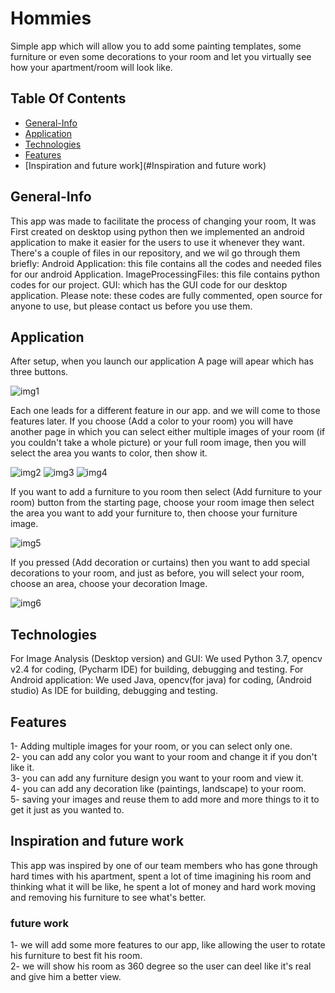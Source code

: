 # Hommies
Simple app which will allow you to add some painting templates, some furniture or even some decorations to your room and let you virtually see how your apartment/room will look like.

## Table Of Contents
* [General-Info](#general-info)
* [Application](#application)
* [Technologies](#Technologies)
* [Features](#features)
* [Inspiration and future work](#Inspiration and future work)


## General-Info
This app was made to facilitate the process of changing your room, It was First created on desktop using python then we implemented an android application to make it easier for the users to use it whenever they want.
There's a couple of files in our repository, and we wil go through them briefly:
Android Application: this file contains all the codes and needed files for our android Application.
ImageProcessingFiles: this file contains python codes for our project.
GUI: which has the GUI code for our desktop application.
Please note: these codes are fully commented, open source for anyone to use, but please contact us before you use them.

## Application
After setup, when you launch our application A page will apear which has three buttons.

![img1](https://user-images.githubusercontent.com/31229408/81715870-01c71780-9479-11ea-854b-b80de1e61a47.JPG)

Each one leads for a  different feature in our app. and we will come to those features later.
If you choose (Add a color to your room) you will have another page in which you can select either multiple images of your room (if you couldn't take a whole picture) or your full room image, then you will select the area you wants to color, then show it.

![img2](https://user-images.githubusercontent.com/31229408/81716247-7306ca80-9479-11ea-8c94-85fc8dab5561.JPG)
![img3](https://user-images.githubusercontent.com/31229408/81716240-71d59d80-9479-11ea-93f0-6e6c27b1f85c.JPG)
![img4](https://user-images.githubusercontent.com/31229408/81716246-7306ca80-9479-11ea-811a-36b57f939149.JPG)

If you want to add a furniture to you room then select (Add furniture to your room) button from the starting page, choose your room image then select the area you want to add your furniture to, then choose your furniture image.

![img5](https://user-images.githubusercontent.com/31229408/81716310-887bf480-9479-11ea-8fe3-dff5505d4099.JPG)

If you pressed (Add decoration or curtains) then you want to add special decorations to your room, and just as before, you will select your room, choose an area, choose your decoration Image.

![img6](https://user-images.githubusercontent.com/31229408/81716358-9762a700-9479-11ea-886d-379ca3c38782.JPG)

## Technologies
For Image Analysis (Desktop version) and GUI: 
We used Python 3.7, opencv v2.4 for coding, (Pycharm IDE) for building, debugging and testing.
For Android application:
We used Java, opencv(for java) for coding, (Android studio) As IDE for building, debugging and testing.

## Features
1- Adding multiple images for your room, or you can select only one.  
2- you can add any color you want to your room and change it if you don't like it.  
3- you can add any furniture design you want to your room and view it.  
4- you can add any decoration like (paintings, landscape) to your room.  
5- saving your images and reuse them to add more and more things to it to get it just as you wanted to.  

## Inspiration and future work
This app was inspired by one of our team members who has gone through hard times with his apartment, spent a lot of time imagining his room and thinking what it will be like, he spent a lot of money and hard work moving and removing his furniture to see what's better.
### future work
1- we will add some more features to our app, like allowing the user to rotate his furniture to best fit his room.  
2- we will show his room as 360 degree so the user can deel like it's real and give him a better view.
